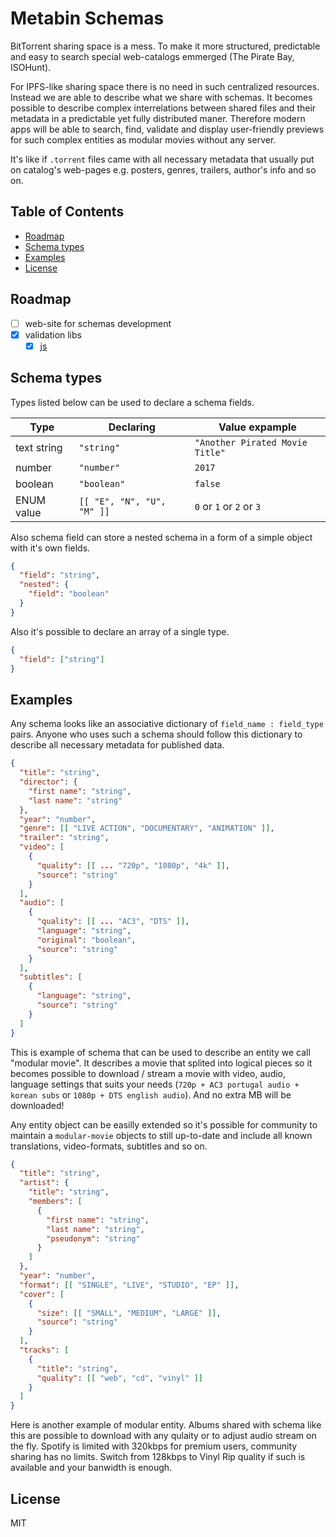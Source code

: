 # Metabin Schemas

BitTorrent sharing space is a mess. To make it more structured, predictable and easy to search special web-catalogs emmerged (The Pirate Bay, ISOHunt).

For IPFS-like sharing space there is no need in such centralized resources. Instead we are able to describe what we share with schemas. It becomes possible to describe complex interrelations between shared files and their metadata in a predictable yet fully distributed maner. Therefore modern apps will be able to search, find, validate and display user-friendly previews for such complex entities as modular movies without any server.

It's like if `.torrent` files came with all necessary metadata that usually put on catalog's web-pages e.g. posters, genres, trailers, author's info and so on.

## Table of Contents

- [Roadmap](#roadmap)
- [Schema types](#schema-types)
- [Examples](#examples)
- [License](#license)

## Roadmap

- [ ] web-site for schemas development
- [x] validation libs
  - [x] [js](https://github.com/metabin/metabin-schema-validator-js)

## Schema types

Types listed below can be used to declare a schema fields.

Type | Declaring | Value expample
------------ | ------------- | -------------
text string | `"string"` | `"Another Pirated Movie Title"`
number | `"number"` | `2017`
boolean | `"boolean"` | `false`
ENUM value | `[[ "E", "N", "U", "M" ]]` |  `0` or `1` or `2` or `3`

Also schema field can store a nested schema in a form of a simple object with it's own fields.

```json
{
  "field": "string",
  "nested": {
    "field": "boolean"
  }
}
```

Also it's possible to declare an array of a single type.

```json
{
  "field": ["string"]
}
```

## Examples

Any schema looks like an associative dictionary of `field_name : field_type` pairs. Anyone who uses such a schema should follow this dictionary to describe all necessary metadata for published data.

```json
{
  "title": "string",
  "director": {
    "first name": "string",
    "last name": "string"
  },
  "year": "number",
  "genre": [[ "LIVE ACTION", "DOCUMENTARY", "ANIMATION" ]],
  "trailer": "string",
  "video": [
    {
      "quality": [[ ... "720p", "1080p", "4k" ]],
      "source": "string"
    }
  ],
  "audio": [
    {
      "quality": [[ ... "AC3", "DTS" ]],
      "language": "string",
      "original": "boolean",
      "source": "string"
    }
  ],
  "subtitles": [
    {
      "language": "string",
      "source": "string"
    }
  ]
}
```

This is example of schema that can be used to describe an entity we call "modular movie". It describes a movie that splited into logical pieces so it becomes possible to download / stream a movie with video, audio, language settings that suits your needs (`720p + AC3 portugal audio + korean subs` or `1080p + DTS english audio`). And no extra MB will be downloaded!

Any entity object can be easilly extended so it's possible for community to maintain a `modular-movie` objects to still up-to-date and include all known translations, video-formats, subtitles and so on.

```json
{
  "title": "string",
  "artist": {
    "title": "string",
    "members": [
      {
        "first name": "string",
        "last name": "string",
        "pseudonym": "string"
      }
    ]
  },
  "year": "number",
  "format": [[ "SINGLE", "LIVE", "STUDIO", "EP" ]],
  "cover": [
    {
      "size": [[ "SMALL", "MEDIUM", "LARGE" ]],
      "source": "string"
    }
  ],
  "tracks": [ 
    {
      "title": "string",
      "quality": [[ "web", "cd", "vinyl" ]]
    }
  ]
}
```

Here is another example of modular entity. Albums shared with schema like this are possible to download with any qulaity or to adjust audio stream on the fly. Spotify is limited with 320kbps for premium users, community sharing has no limits. Switch from 128kbps to Vinyl Rip quality if such is available and your banwidth is enough.

## License

MIT
